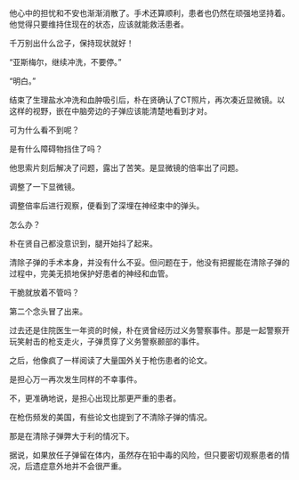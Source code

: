 他心中的担忧和不安也渐渐消散了。手术还算顺利，患者也仍然在顽强地坚持着。他觉得只要维持住现在的状态，应该就能救活患者。

千万别出什么岔子，保持现状就好！

“亚斯梅尔，继续冲洗，不要停。”

“明白。”

结束了生理盐水冲洗和血肿吸引后，朴在贤确认了CT照片，再次凑近显微镜。以这样的视野，嵌在中脑旁边的子弹应该能清楚地看到才对。

可为什么看不到呢？

是有什么障碍物挡住了吗？

他思索片刻后解决了问题，露出了苦笑。是显微镜的倍率出了问题。

调整了一下显微镜。

调整倍率后进行观察，便看到了深埋在神经束中的弹头。

怎么办？

朴在贤自己都没意识到，腿开始抖了起来。

清除子弹的手术本身，并没有什么不妥。但问题在于，他没有把握能在清除子弹的过程中，完美无损地保护好患者的神经和血管。

干脆就放着不管吗？

第二个念头冒了出来。

过去还是住院医生一年资的时候，朴在贤曾经历过义务警察事件。那是一起警察开玩笑射击的枪支走火，子弹贯穿了义务警察颞部的事件。

之后，他像疯了一样阅读了大量国外关于枪伤患者的论文。

是担心万一再次发生同样的不幸事件。

不，更准确地说，是担心出现比那更严重的患者。

在枪伤频发的美国，有些论文也提到了不清除子弹的情况。

那是在清除子弹弊大于利的情况下。

据说，如果放任子弹留在体内，虽然存在铅中毒的风险，但只要密切观察患者的情况，后遗症意外地并不会很严重。